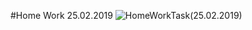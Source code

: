 #Home Work 25.02.2019
![HomeWorkTask(25.02.2019)](https://github.com/AnnaKuzina/C_Sharp_HomeWork1_25.02.2019/blob/master/HomeWorkTask(25.02.2019).PNG)
